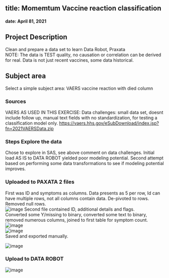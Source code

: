 ## title: Momemtum Vaccine reaction classification  
#### date: April 81, 2021  
## Project Description  
Clean and prepare a data set to learn Data Robot, Praxata  
NOTE: The data is TEST quality, no causation or correlation can be derived for real. Data is not just recent vaccines, some data historical.  
## Subject area 
Select a simple subject area: VAERS vaccine reaction with died column  

### Sources
VAERS  AS USED IN THIS EXERCISE: Data challenges: small data set, doesnt include follow up, manual text fields with no standardization, for testing a classification model only. 
https://vaers.hhs.gov/eSubDownload/index.jsp?fn=2021VAERSData.zip  

### Steps Explore the data  
Chose to explore in SAS, see above comment on data challenges. Initial load AS IS to DATA ROBOT 
yielded poor modeling potential. Second attempt based on performing some data transformations to see if modeling potential improves. 

### Uploaded to PAXATA 2 files  
First was ID and symptoms as columns. Data presents as 5 per row, Id can have multiple rows, not all columns contain data. 
De-pivoted to rows.  
Removed null rows.  
![image](https://user-images.githubusercontent.com/12059492/114238674-04fda880-9953-11eb-8106-301380da11f6.png)
Second file contained ID, additional details and flags.  
Converted some Y/missing to binary, converted some text to binary, removed numerous columns, joined to first table for symptom count.  
![image](https://user-images.githubusercontent.com/12059492/114239013-7f2e2d00-9953-11eb-98cd-6232b5829df4.png)  
![image](https://user-images.githubusercontent.com/12059492/114239075-92d99380-9953-11eb-8616-99a0584fd458.png)  
Saved and exported manually.  

![image](https://user-images.githubusercontent.com/12059492/114238064-011d5680-9952-11eb-97d1-ae1f134ab925.png)  


### Upload to DATA ROBOT
![image](https://user-images.githubusercontent.com/12059492/114238021-eea31d00-9951-11eb-9861-9db1f6c6512b.png)  




